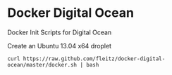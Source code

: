 Docker Digital Ocean
====================

Docker Init Scripts for Digital Ocean

Create an Ubuntu 13.04 x64 droplet

    curl https://raw.github.com/fleitz/docker-digital-ocean/master/docker.sh | bash
